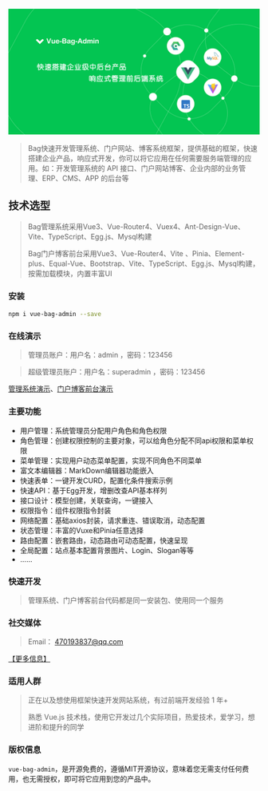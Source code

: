 ![/image/1.jpg](./image/1.jpg)

> Bag快速开发管理系统、门户网站、博客系统框架，提供基础的框架，快速搭建企业产品，响应式开发，你可以将它应用在任何需要服务端管理的应用。如：开发管理系统的 API 接口、门户网站博客、企业内部的业务管理、ERP、CMS、APP 的后台等

## 技术选型

> Bag管理系统采用Vue3、Vue-Router4、Vuex4、Ant-Design-Vue、Vite、TypeScript、Egg.js、Mysql构建
>
>Bag门户博客前台采用Vue3、Vue-Router4、Vite 、Pinia、Element-plus、Equal-Vue、Bootstrap、Vite、TypeScript、Egg.js、Mysql构建，按需加载模块，内置丰富UI


### 安装

```bash
npm i vue-bag-admin --save
```

### 在线演示

>管理员账户：用户名：admin ，密码：123456

>超级管理员账户：用户名：superadmin ，密码：123456

[管理系统演示](https://vite.itnavs.com/admin.html)、[门户博客前台演示](https://vite.itnavs.com/web.html)


### 主要功能
- 用户管理：系统管理员分配用户角色和角色权限
- 角色管理：创建权限控制的主要对象，可以给角色分配不同api权限和菜单权限
- 菜单管理：实现用户动态菜单配置，实现不同角色不同菜单
- 富文本编辑器：MarkDown编辑器功能嵌入
- 快速表单：一键开发CURD，配置化条件搜索示例
- 快速API：基于Egg开发，增删改查API基本样列
- 接口设计：模型创建，关联查询，一键接入
- 权限指令：组件权限指令封装
- 网络配置：基础axios封装，请求重连、错误取消，动态配置
- 状态管理：丰富的Vuxe和Pinia任意选择
- 路由配置：嵌套路由，动态路由可动态配置，快速呈现
- 全局配置：站点基本配置背景图片、Login、Slogan等等
- ......

### 快速开发
>管理系统、门户博客前台代码都是同一安装包、使用同一个服务


### 社交媒体

> Email： 470193837@qq.com

[【更多信息】](https://www.vipbic.com/about.html)

### 适用人群
>正在以及想使用框架快速开发网站系统，有过前端开发经验 1 年+
>
>熟悉 Vue.js 技术栈，使用它开发过几个实际项目，热爱技术，爱学习，想进阶和提升的同学


### 版权信息
`vue-bag-admin`，是开源免费的，遵循MIT开源协议，意味着您无需支付任何费用，也无需授权，即可将它应用到您的产品中。
